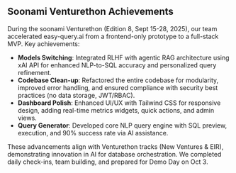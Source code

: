 ## Soonami Venturethon Achievements

During the soonami Venturethon (Edition 8, Sept 15-28, 2025), our team accelerated easy-query.ai from a frontend-only prototype to a full-stack MVP. Key achievements:

- **Models Switching**: Integrated RLHF with agentic RAG architecture using xAI API for enhanced NLP-to-SQL accuracy and personalized query refinement.
- **Codebase Clean-up**: Refactored the entire codebase for modularity, improved error handling, and ensured compliance with security best practices (no data storage, JWT/RBAC).
- **Dashboard Polish**: Enhanced UI/UX with Tailwind CSS for responsive design, adding real-time metrics widgets, quick actions, and admin views.
- **Query Generator**: Developed core NLP query engine with SQL preview, execution, and 90% success rate via AI assistance.

These advancements align with Venturethon tracks (New Ventures & EIR), demonstrating innovation in AI for database orchestration. We completed daily check-ins, team building, and prepared for Demo Day on Oct 3.
